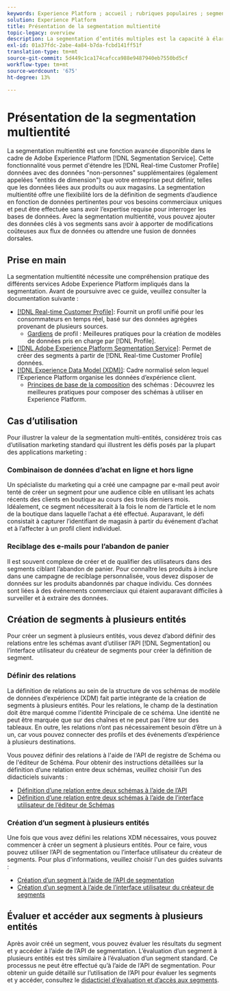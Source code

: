 ```yaml
---
keywords: Experience Platform ; accueil ; rubriques populaires ; segmentation ; segmentation ; service de segments ; segments ; segments ; plusieurs entités ; segmentation multientités ; segments multientités ; segments multientités ;
solution: Experience Platform
title: Présentation de la segmentation multientité
topic-legacy: overview
description: La segmentation d’entités multiples est la capacité à élargir les données de profil grâce à des données supplémentaires basées sur les produits, les magasins et d’autres classes hors profil. Une fois connectées, les données des classes supplémentaires deviennent disponibles comme si elles étaient des données natives du schéma Profile.
exl-id: 01a37fdc-2abe-4a84-b7da-fcbd141ff51f
translation-type: tm+mt
source-git-commit: 5d449c1ca174cafcca988e9487940eb7550bd5cf
workflow-type: tm+mt
source-wordcount: '675'
ht-degree: 13%

---
```


# Présentation de la segmentation multientité

La segmentation multientité est une fonction avancée disponible dans le cadre de Adobe Experience Platform [!DNL Segmentation Service]. Cette fonctionnalité vous permet d&#39;étendre les [!DNL Real-time Customer Profile] données avec des données &quot;non-personnes&quot; supplémentaires (également appelées &quot;entités de dimension&quot;) que votre entreprise peut définir, telles que les données liées aux produits ou aux magasins. La segmentation multientité offre une flexibilité lors de la définition de segments d’audience en fonction de données pertinentes pour vos besoins commerciaux uniques et peut être effectuée sans avoir l’expertise requise pour interroger les bases de données. Avec la segmentation multientité, vous pouvez ajouter des données clés à vos segments sans avoir à apporter de modifications coûteuses aux flux de données ou attendre une fusion de données dorsales.

## Prise en main

La segmentation multientité nécessite une compréhension pratique des différents services Adobe Experience Platform impliqués dans la segmentation. Avant de poursuivre avec ce guide, veuillez consulter la documentation suivante :

* [[!DNL Real-time Customer Profile]](../profile/home.md): Fournit un profil unifié pour les consommateurs en temps réel, basé sur des données agrégées provenant de plusieurs sources.
   * [Gardiens](../profile/guardrails.md) de profil : Meilleures pratiques pour la création de modèles de données pris en charge par  [!DNL Profile].
* [[!DNL Adobe Experience Platform Segmentation Service]](./home.md): Permet de créer des segments à partir de  [!DNL Real-time Customer Profile] données.
* [[!DNL Experience Data Model (XDM)]](../xdm/home.md): Cadre normalisé selon lequel l’Experience Platform organise les données d’expérience client.
   * [Principes de base de la composition](../xdm/schema/composition.md#union) des schémas : Découvrez les meilleures pratiques pour composer des schémas à utiliser en Experience Platform.

## Cas d’utilisation

Pour illustrer la valeur de la segmentation multi-entités, considérez trois cas d’utilisation marketing standard qui illustrent les défis posés par la plupart des applications marketing :

### Combinaison de données d’achat en ligne et hors ligne

Un spécialiste du marketing qui a créé une campagne par e-mail peut avoir tenté de créer un segment pour une audience cible en utilisant les achats récents des clients en boutique au cours des trois derniers mois. Idéalement, ce segment nécessiterait à la fois le nom de l’article et le nom de la boutique dans laquelle l’achat a été effectué. Auparavant, le défi consistait à capturer l’identifiant de magasin à partir du événement d’achat et à l’affecter à un profil client individuel.

### Reciblage des e-mails pour l’abandon de panier

Il est souvent complexe de créer et de qualifier des utilisateurs dans des segments ciblant l’abandon de panier. Pour connaître les produits à inclure dans une campagne de reciblage personnalisée, vous devez disposer de données sur les produits abandonnés par chaque individu. Ces données sont liées à des événements commerciaux qui étaient auparavant difficiles à surveiller et à extraire des données.

## Création de segments à plusieurs entités

Pour créer un segment à plusieurs entités, vous devez d’abord définir des relations entre les schémas avant d’utiliser l’API [!DNL Segmentation] ou l’interface utilisateur du créateur de segments pour créer la définition de segment.

### Définir des relations

La définition de relations au sein de la structure de vos schémas de modèle de données d’expérience (XDM) fait partie intégrante de la création de segments à plusieurs entités. Pour les relations, le champ de la destination doit être marqué comme l&#39;identité Principale de ce schéma. Une identité ne peut être marquée que sur des chaînes et ne peut pas l&#39;être sur des tableaux. En outre, les relations n’ont pas nécessairement besoin d’être un à un, car vous pouvez connecter des profils et des événements d’expérience à plusieurs destinations.

Vous pouvez définir des relations à l&#39;aide de l&#39;API de registre de Schéma ou de l&#39;éditeur de Schéma. Pour obtenir des instructions détaillées sur la définition d’une relation entre deux schémas, veuillez choisir l’un des didacticiels suivants :

* [Définition d’une relation entre deux schémas à l’aide de l’API](../xdm/tutorials/relationship-api.md)
* [Définition d’une relation entre deux schémas à l’aide de l’interface utilisateur de l’éditeur de Schémas](../xdm/tutorials/relationship-ui.md)

### Création d’un segment à plusieurs entités

Une fois que vous avez défini les relations XDM nécessaires, vous pouvez commencer à créer un segment à plusieurs entités. Pour ce faire, vous pouvez utiliser l’API de segmentation ou l’interface utilisateur du créateur de segments. Pour plus d&#39;informations, veuillez choisir l&#39;un des guides suivants :

* [Création d’un segment à l’aide de l’API de segmentation](./tutorials/create-a-segment.md)
* [Création d’un segment à l’aide de l’interface utilisateur du créateur de segments](./ui/overview.md)

## Évaluer et accéder aux segments à plusieurs entités

Après avoir créé un segment, vous pouvez évaluer les résultats du segment et y accéder à l’aide de l’API de segmentation. L’évaluation d’un segment à plusieurs entités est très similaire à l’évaluation d’un segment standard. Ce processus ne peut être effectué qu’à l’aide de l’API de segmentation. Pour obtenir un guide détaillé sur l’utilisation de l’API pour évaluer les segments et y accéder, consultez le [didacticiel d’évaluation et d’accès aux segments](./tutorials/evaluate-a-segment.md).
